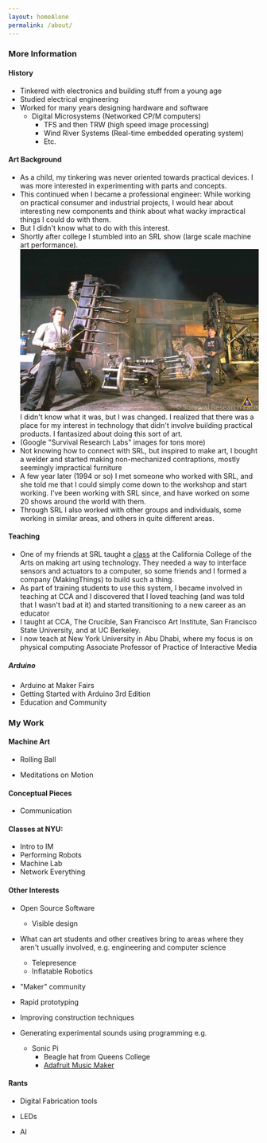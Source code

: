 ```yaml
---
layout: homeAlone
permalink: /about/
---
```


### More Information

#### History

- Tinkered with electronics and building stuff from a young age
- Studied electrical engineering
- Worked for many years designing hardware and software
  - Digital Microsystems (Networked CP/M computers)
	- TFS and then TRW (high speed image processing)
	- Wind River Systems (Real-time embedded operating system)
	- Etc.

#### Art Background

- As a child, my tinkering was never oriented towards practical devices. I was
	more interested in experimenting with parts and concepts. 
- This continued
	when I became a professional engineer: While working on practical consumer
	and industrial projects, I would hear about interesting new components and
	think about what wacky impractical things I could do with them.
- But I didn't know what to do with this interest.
- Shortly after college I stumbled into an SRL show (large scale machine art
	performance).	
	![](images/MARKPAULINE17.jpg)
	I didn't know what it
	was, but I was changed. I realized that there was a place for my
	interest in technology that didn't involve building practical products.
	I fantasized about doing this sort of art.
- (Google "Survival Research Labs" images for tons more)
- Not knowing how to connect with SRL, but inspired to make art, I bought a
	welder and started making non-mechanized contraptions, mostly 
	seemingly impractical furniture
- A few year later (1994 or so) I met someone who worked with SRL, and she
	told me that I could simply come down to the workshop and start working.
	I've been working with SRL since, and have worked on some 20 shows around
	the world with them. 
- Through SRL I also worked with other groups and individuals, some working in
	similar areas, and others in quite different areas.

#### Teaching

- One of my friends at SRL taught a
	[class](http://interfacef11.pbworks.com/w/page/44486076/Interface) at the California College of the
	Arts on making art using technology. They needed a way to interface
	sensors and actuators to a computer, so some friends and I formed a company
	(MakingThings) to build such a thing. 
- As part of training students to 
	use this system, I became involved in teaching at CCA
	and I discovered that I loved teaching (and was told that I
	wasn't bad at it) and started transitioning to a new career as an educator
- I taught at CCA, The Crucible, San Francisco Art Institute, San Francisco
	State University, and at UC Berkeley.
- I now teach at New York University in Abu Dhabi, where my focus is on
	physical computing
  Associate Professor of Practice of Interactive Media

##### Arduino

- Arduino at Maker Fairs
- Getting Started with Arduino 3rd Edition
- Education and Community

### My Work

#### Machine Art

- Rolling Ball

- Meditations on Motion

#### Conceptual Pieces

- Communication

#### Classes at NYU:
- Intro to IM
- Performing Robots
- Machine Lab
- Network Everything

#### Other Interests

- Open Source Software
	- Visible design

- What can art students and other creatives bring to areas where they aren't
	usually involved, e.g. engineering and computer science
	- Telepresence
	- Inflatable Robotics

- "Maker" community

- Rapid prototyping

- Improving construction techniques

- Generating experimental sounds using programming e.g. 
  - Sonic Pi
	- Beagle hat from Queens College
	- [Adafruit Music Maker](https://www.adafruit.com/product/1788)

#### Rants

- Digital Fabrication tools

- LEDs

- AI

